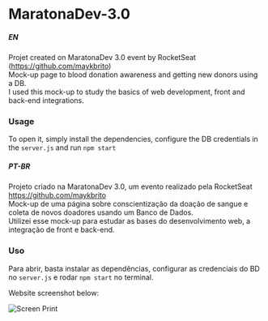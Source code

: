 # MaratonaDev-3.0

##### EN
Projet created on MaratonaDev 3.0 event by RocketSeat (https://github.com/maykbrito) <br>
Mock-up page to blood donation awareness and getting new donors using a DB. <br>
I used this mock-up to study the basics of web development, front and back-end integrations. <br>

### Usage
To open it, simply install the dependencies, configure the DB credentials in the `server.js` and run `npm start`


##### PT-BR
Projeto criado na MaratonaDev 3.0, um evento realizado pela RocketSeat https://github.com/maykbrito <br>
Mock-up de uma página sobre conscientização da doação de sangue e coleta de novos doadores usando um Banco de Dados. <br>
Utilizei esse mock-up para estudar as bases do desenvolvimento web, a integração de front e back-end. <br>

### Uso
Para abrir, basta instalar as dependências, configurar as credenciais do BD no `server.js` e rodar `npm start` no terminal.

Website screenshot below:

![Screen Print](https://i.imgur.com/oLucPsI.png)

